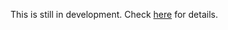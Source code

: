 This is still in development. Check [here](https://github.com/ampproject/amphtml/issues/5700) for details. 
